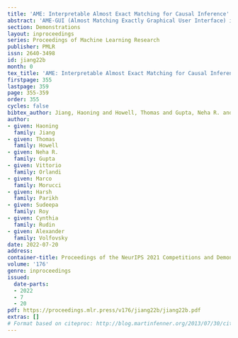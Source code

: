 ```yaml
---
title: 'AME: Interpretable Almost Exact Matching for Causal Inference'
abstract: 'AME-GUI (Almost Matching Exactly Graphical User Interface) is an interactive web- based application that allows users to perform matching for causal inference on large, complex datasets with categorical covariates. The application is powered by the Fast Large-Scale Almost Matching Exactly (FLAME) algorithm (Wang et al., 2021), which matches treatment and control units in a way that is (i) interpretable, because the matches are made directly on covariates, (ii) high-quality, because machine learning is used to determine which covariates are important to match on, and (iii) scalable, using techniques from data management. The graphical user interface highlights the utility of this algorithm and uses a suite of visualization tools to facilitate easy and interactive exploration of treatment effect estimates, as well as of the created matched groups that they depend on. The application gives a quick and simple overview of the open-source Python and R packages dame-flame and FLAME, and the range of functionality they provide for interpretable and efficient causal inference.'
section: Demonstrations
layout: inproceedings
series: Proceedings of Machine Learning Research
publisher: PMLR
issn: 2640-3498
id: jiang22b
month: 0
tex_title: 'AME: Interpretable Almost Exact Matching for Causal Inference'
firstpage: 355
lastpage: 359
page: 355-359
order: 355
cycles: false
bibtex_author: Jiang, Haoning and Howell, Thomas and Gupta, Neha R. and Orlandi, Vittorio and Morucci, Marco and Parikh, Harsh and Roy, Sudeepa and Rudin, Cynthia and Volfovsky, Alexander
author:
- given: Haoning
  family: Jiang
- given: Thomas
  family: Howell
- given: Neha R.
  family: Gupta
- given: Vittorio
  family: Orlandi
- given: Marco
  family: Morucci
- given: Harsh
  family: Parikh
- given: Sudeepa
  family: Roy
- given: Cynthia
  family: Rudin
- given: Alexander
  family: Volfovsky
date: 2022-07-20
address:
container-title: Proceedings of the NeurIPS 2021 Competitions and Demonstrations Track
volume: '176'
genre: inproceedings
issued:
  date-parts:
  - 2022
  - 7
  - 20
pdf: https://proceedings.mlr.press/v176/jiang22b/jiang22b.pdf
extras: []
# Format based on citeproc: http://blog.martinfenner.org/2013/07/30/citeproc-yaml-for-bibliographies/
---
```

